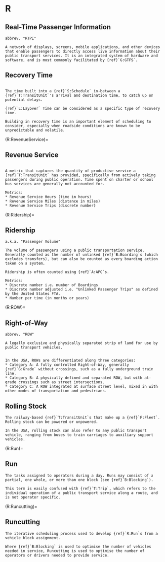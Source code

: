 # R

## Real-Time Passenger Information

```{tab-item} Definition
abbrev. "RTPI"

A network of displays, screens, mobile applications, and other devices that enable passengers to directly access live information about their public transport services. It is an integrated system of hardware and software, and is most commonly facilitated by {ref}`G:GTFS`.
```

## Recovery Time

```{tab-item} Definition

The time built into a {ref}`S:Schedule` in-between a {ref}`T:TransitUnit`'s arrival and destination time, to catch up on potential delays.

{ref}`L:Layover` Time can be considered as a specific type of recovery time.

Building in recovery time is an important element of scheduling to consider, especially when roadside conditions are known to be unpredictable and volatile.
```

(R:RevenueService)=

## Revenue Service

```{tab-item} Definition

A metric that captures the quantity of productive service a {ref}`T:TransitUnit` has provided, specifically from actively taking passengers during public operation. Time spent on charter or school bus services are generally not accounted for.

```
```{tab-item} Application
Metrics:
* Revenue Service Hours (time in hours)
* Revenue Service Miles (distance in miles)
* Revenue Service Trips (discrete number)

```

(R:Ridership)=

## Ridership

```{tab-item} Definition
a.k.a. "Passenger Volume"

The volume of passengers using a public transportation service. Generally counted as the number of unlinked {ref}`B:Boarding`s (which excludes transfers), but can also be counted as every boarding action taken on a system.

Ridership is often counted using {ref}`A:APC`s.

```

```{tab-item} Application
Metrics:
* Discrete number i.e. number of Boardings
* Discrete number adjusted i.e. "Unlinked Passenger Trips" as defined by the United States FTA.
* Number per time (in months or years)
```

(R:ROW)=

## Right-of-Way

```{tab-item} Definition
abbrev. "ROW"

A legally exclusive and physically separated strip of land for use by public transport vehicles.
```

```{tab-item} Application

In the USA, ROWs are differentiated along three categories:
* Category A: A fully controlled Right-of-Way, generally {ref}`G:Grade` without crossings, such as a fully underground train line.
* Category B: A physically defined and separated ROW, but with at-grade crossings such as street intersections.
* Category C: A ROW integrated at surface street level, mixed in with other modes of transportation and pedestrians.

```

## Rolling Stock

```{tab-item} Definition
The railway-based {ref}`T:TransitUnit`s that make up a {ref}`F:Fleet`. Rolling stock can be powered or unpowered.

In the USA, rolling stock can also refer to any public transport vehicle, ranging from buses to train carriages to auxiliary support vehicles.
```

(R:Run)=

## Run

```{tab-item} Definition
The tasks assigned to operators during a day. Runs may consist of a partial, one whole, or more than one block (see {ref}`B:Blocking`).

This term is easily confused with {ref}`T:Trip`, which refers to the individual operation of a public transport service along a route, and is not operator specific.
```

(R:Runcutting)=

## Runcutting

```{tab-item} Definition
The iterative scheduling process used to develop {ref}`R:Run`s from a vehicle block assignment.

Where {ref}`B:Blocking` is used to optimise the number of vehicles needed in service, Runcutting is used to optimise the number of operators or drivers needed to provide service.
```
